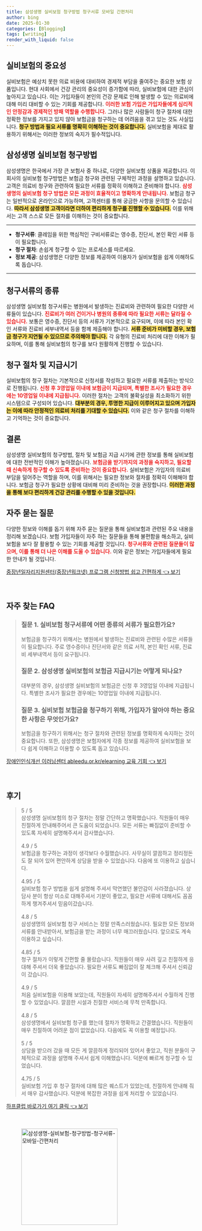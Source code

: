 ```yaml
---
title: 삼성생명 실비보험 청구방법 청구서류 모바일 간편처리
author: bing
date: 2025-01-30
categories: [Blogging]
tags: [writing]
render_with_liquid: false
---
```



<h2 id='실비보험의 중요성'>실비보험의 중요성</h2>

<p>실비보험은 예상치 못한 의료 비용에 대비하여 경제적 부담을 줄여주는 중요한 보험 상품입니다. 현대 사회에서 건강 관리의 중요성이 증가함에 따라, 실비보험에 대한 관심이 높아지고 있습니다. 이는 가입자들이 본인의 건강 문제로 인해 발생할 수 있는 의료비에 대해 미리 대비할 수 있는 기회를 제공합니다. <b><span style="color: #ee2323;">이러한 보험 가입은 가입자들에게 심리적인 안정감과 경제적인 방패 역할을 수행합니다.</span></b> 그러나 많은 사람들이 청구 절차에 대한 정확한 정보를 가지고 있지 않아 보험금을 청구하는 데 어려움을 겪고 있는 것도 사실입니다. <b><span style="background-color: #ffe066;">청구 방법과 필요 서류를 명확히 이해하는 것이 중요합니다.</span></b> 실비보험을 제대로 활용하기 위해서는 이러한 정보의 숙지가 필수적입니다.</p>

<h2 id='삼성생명 실비보험 청구방법'>삼성생명 실비보험 청구방법</h2>

<p>삼성생명은 한국에서 가장 큰 보험사 중 하나로, 다양한 실비보험 상품을 제공합니다. 이 회사의 실비보험 청구방법은 보험금 청구와 관련된 구체적인 과정을 설명하고 있습니다. 고객은 의료비 청구와 관련하여 필요한 서류를 정확히 이해하고 준비해야 합니다. <b><span style="color: #ee2323;">삼성생명의 실비보험 청구 방법은 모든 과정이 효율적이고 명확하게 안내됩니다.</span></b> 보험금 청구는 일반적으로 온라인으로 가능하며, 고객센터를 통해 궁금한 사항을 문의할 수 있습니다. <b><span style="background-color: #ffe066;">따라서 삼성생명 고객이라면 더하여 편리하게 청구를 진행할 수 있습니다.</span></b> 이를 위해서는 고객 스스로 모든 절차를 이해하는 것이 중요합니다.</p>

<hr />

<ul>
    <li><b>청구서류</b>: 클레임을 위한 핵심적인 구비서류로는 영수증, 진단서, 본인 확인 서류 등이 필요합니다.</li>
    <li><b>청구 절차</b>: 손쉽게 청구할 수 있는 프로세스를 따르세요.</li>
    <li><b>정보 제공</b>: 삼성생명은 다양한 정보를 제공하여 이용자가 실비보험을 쉽게 이해하도록 돕습니다.</li>
</ul>

<hr />

<h2 id='청구서류의 종류'>청구서류의 종류</h2>

<p>삼성생명 실비보험 청구서류는 병원에서 발생하는 진료비와 관련하여 필요한 다양한 서류들이 있습니다. <b><span style="color: #ee2323;">진료비가 여러 건이거나 병원의 종류에 따라 필요한 서류는 달라질 수 있습니다.</span></b> 보통은 영수증, 진단서 등의 서류가 기본적으로 요구되며, 이에 따라 본인 확인 서류와 진료비 세부내역서 등을 함께 제출해야 합니다. <b><span style="background-color: #ffe066;">서류 준비가 미비할 경우, 보험금 청구가 지연될 수 있으므로 주의해야 합니다.</span></b> 각 유형의 진료비 처리에 대한 이해가 필요하며, 이를 통해 실비보험의 청구를 보다 원활하게 진행할 수 있습니다. </p>

<h2 id='청구 절차 및 지급시기'>청구 절차 및 지급시기</h2>

<p>실비보험의 청구 절차는 기본적으로 신청서를 작성하고 필요한 서류를 제출하는 방식으로 진행됩니다. <b><span style="color: #ee2323;">신청 후 3영업일 이내에 보험금이 지급되며, 특별한 조사가 필요한 경우에는 10영업일 이내에 지급됩니다.</span></b> 이러한 절차는 고객의 불확실성을 최소화하기 위한 시스템으로 구성되어 있습니다. <b><span style="background-color: #ffe066;">대부분의 경우, 투명한 지급이 이루어지고 있으며 가입자는 이에 따라 안정적인 의료비 처리를 기대할 수 있습니다.</span></b> 이와 같은 청구 절차를 이해하고 기억하는 것이 중요합니다.</p>

<h2 id='결론'>결론</h2>

<p>삼성생명 실비보험의 청구방법, 절차 및 보험금 지급 시기에 관한 정보를 통해 실비보험에 대한 전반적인 이해가 높아졌습니다. <b><span style="color: #ee2323;">보험금을 받기까지의 과정을 숙지하고, 필요할 때 신속하게 청구할 수 있도록 준비하는 것이 중요합니다.</span></b> 실비보험은 가입자의 의료비 부담을 덜어주는 역할을 하며, 이를 위해서는 필요한 정보와 절차를 정확히 이해해야 합니다. 보험금 청구가 필요한 상황에 대비해 미리 준비하는 것을 권장합니다. <b><span style="background-color: #ffe066;">이러한 과정을 통해 보다 편리하게 건강 관리를 수행할 수 있을 것입니다.</span></b></p>

<h2 id='자주 묻는 질문'>자주 묻는 질문</h2>

<p>다양한 정보와 이해를 돕기 위해 자주 묻는 질문을 통해 실비보험과 관련된 주요 내용을 정리해 보겠습니다. 보험 가입자들이 자주 하는 질문들을 통해 불편함을 해소하고, 실비보험을 보다 잘 활용할 수 있는 기회를 제공할 것입니다. <b><span style="color: #ee2323;">청구서류와 관련된 질문들이 많으며, 이를 통해 더 나은 이해를 도울 수 있습니다.</span></b> 이와 같은 정보는 가입자들에게 필요한 안내가 될 것입니다.</p>


<p><a class="click-button" title="중장년일자리지원센터(중장년워크넷) 프로그램 신청방법 쉽고 간편하게" href="https://yellowplanner.github.io/posts/%EC%A4%91%EC%9E%A5%EB%85%84%EC%9D%BC%EC%9E%90%EB%A6%AC%EC%A7%80%EC%9B%90%EC%84%BC%ED%84%B0(%EC%A4%91%EC%9E%A5%EB%85%84%EC%9B%8C%ED%81%AC%EB%84%B7)-%ED%94%84%EB%A1%9C%EA%B7%B8%EB%9E%A8-%EC%8B%A0%EC%B2%AD%EB%B0%A9%EB%B2%95-%EC%89%BD%EA%B3%A0-%EA%B0%84%ED%8E%B8%ED%95%98%EA%B2%8C/" rel="dofollow">중장년일자리지원센터(중장년워크넷) 프로그램 신청방법 쉽고 간편하게 👈 보기</a></p><br>
<h2 id='자주_찾는_FAQ'>자주 찾는 FAQ</h2>
<div itemscope="" itemtype="https://schema.org/FAQPage"> 
<blockquote> 
<div itemscope="" itemprop="mainEntity" itemtype="https://schema.org/Question"> 
<h3 itemprop="name">질문 1. 실비보험 청구서류에 어떤 종류의 서류가 필요한가요?</h3> 
<div itemscope="" itemprop="acceptedAnswer" itemtype="https://schema.org/Answer"> 
<span itemprop="text"> 
<p>보험금을 청구하기 위해서는 병원에서 발생하는 진료비와 관련된 수많은 서류들이 필요합니다. 주로 영수증이나 진단서와 같은 의료 서적, 본인 확인 서류, 진료비 세부내역서 등이 요구됩니다.</p> 
</span> 
</div> 
</div> 

<div itemscope="" itemprop="mainEntity" itemtype="https://schema.org/Question"> 
<h3 itemprop="name">질문 2. 삼성생명 실비보험의 보험금 지급시기는 어떻게 되나요?</h3> 
<div itemscope="" itemprop="acceptedAnswer" itemtype="https://schema.org/Answer"> 
<span itemprop="text"> 
<p>대부분의 경우, 삼성생명 실비보험의 보험금은 신청 후 3영업일 이내에 지급됩니다. 특별한 조사가 필요한 경우에는 10영업일 이내에 지급됩니다.</p> 
</span> 
</div> 
</div> 

<div itemscope="" itemprop="mainEntity" itemtype="https://schema.org/Question"> 
<h3 itemprop="name">질문 3. 실비보험 보험금을 청구하기 위해, 가입자가 알아야 하는 중요한 사항은 무엇인가요?</h3> 
<div itemscope="" itemprop="acceptedAnswer" itemtype="https://schema.org/Answer"> 
<span itemprop="text"> 
<p>보험금을 청구하기 위해서는 청구 절차와 관련된 정보를 명확하게 숙지하는 것이 중요합니다. 또한, 삼성생명은 보험자에게 각종 정보를 제공하여 실비보험을 보다 쉽게 이해하고 이용할 수 있도록 돕고 있습니다.</p> 
</span> 
</div> 
</div> 
</blockquote> 
</div>
<p><a class="click-button" title="장애인인식개선 이러닝센터 ableedu.or.kr/elearning 교육 기회" href="https://yellowplanner.github.io/posts/%EC%9E%A5%EC%95%A0%EC%9D%B8%EC%9D%B8%EC%8B%9D%EA%B0%9C%EC%84%A0-%EC%9D%B4%EB%9F%AC%EB%8B%9D%EC%84%BC%ED%84%B0-ableedu.or.krelearning-%EA%B5%90%EC%9C%A1-%EA%B8%B0%ED%9A%8C/" rel="dofollow">장애인인식개선 이러닝센터 ableedu.or.kr/elearning 교육 기회 👈 보기</a></p><br>
<h2 id='후기'>후기</h2>
<div itemscope itemtype="https://schema.org/Product">
  <blockquote>
  <div itemprop="review" itemscope itemtype="https://schema.org/Review">
      <div itemprop="reviewRating" itemscope itemtype="https://schema.org/Rating"> <span itemprop="ratingValue">5</span> / <span itemprop="bestRating">5</span> </div>
      <span itemprop="reviewBody">삼성생명 실비보험의 청구 절차는 정말 간단하고 명확했습니다. 직원들이 매우 친절하게 안내해주어서 큰 도움이 되었습니다. 모든 서류는 빠짐없이 준비할 수 있도록 자세히 설명해주셔서 감사했습니다.</span>
  </div>
  <br>
  <div itemprop="review" itemscope itemtype="https://schema.org/Review">
      <div itemprop="reviewRating" itemscope itemtype="https://schema.org/Rating"> <span itemprop="ratingValue">4.9</span> / <span itemprop="bestRating">5</span> </div>
      <span itemprop="reviewBody">보험금을 청구하는 과정이 생각보다 수월했습니다. 사무실이 깔끔하고 정리정돈도 잘 되어 있어 편안하게 상담을 받을 수 있었습니다. 다음에 또 이용하고 싶습니다.</span>
  </div>
  <br>
  <div itemprop="review" itemscope itemtype="https://schema.org/Review">
      <div itemprop="reviewRating" itemscope itemtype="https://schema.org/Rating"> <span itemprop="ratingValue">4.95</span> / <span itemprop="bestRating">5</span> </div>
      <span itemprop="reviewBody">실비보험 청구 방법을 쉽게 설명해 주셔서 막연했던 불안감이 사라졌습니다. 상담사 분이 항상 미소로 대해주셔서 기분이 좋았고, 필요한 서류에 대해서도 꼼꼼하게 챙겨주셔서 믿음이갔습니다.</span>
  </div>
  <br>
  <div itemprop="review" itemscope itemtype="https://schema.org/Review">
      <div itemprop="reviewRating" itemscope itemtype="https://schema.org/Rating"> <span itemprop="ratingValue">4.8</span> / <span itemprop="bestRating">5</span> </div>
      <span itemprop="reviewBody">삼성생명의 실비보험 청구 서비스는 정말 만족스러웠습니다. 필요한 모든 정보와 서류를 안내받아서, 보험금을 받는 과정이 너무 매끄러웠습니다. 앞으로도 계속 이용하고 싶습니다.</span>
  </div>
  <br>
  <div itemprop="review" itemscope itemtype="https://schema.org/Review">
      <div itemprop="reviewRating" itemscope itemtype="https://schema.org/Rating"> <span itemprop="ratingValue">4.85</span> / <span itemprop="bestRating">5</span> </div>
      <span itemprop="reviewBody">청구 절차가 이렇게 간편할 줄 몰랐습니다. 직원들이 매우 사려 깊고 친절하게 응대해 주셔서 더욱 좋았습니다. 필요한 서류도 빠짐없이 잘 체크해 주셔서 신뢰감이 갔습니다.</span>
  </div>
  <br>
  <div itemprop="review" itemscope itemtype="https://schema.org/Review">
      <div itemprop="reviewRating" itemscope itemtype="https://schema.org/Rating"> <span itemprop="ratingValue">4.9</span> / <span itemprop="bestRating">5</span> </div>
      <span itemprop="reviewBody">처음 실비보험을 이용해 보았는데, 직원들이 자세히 설명해주셔서 수월하게 진행할 수 있었습니다. 깔끔한 시설과 친절한 서비스에 무척 만족합니다. </span>
  </div>
  <br>
  <div itemprop="review" itemscope itemtype="https://schema.org/Review">
      <div itemprop="reviewRating" itemscope itemtype="https://schema.org/Rating"> <span itemprop="ratingValue">4.8</span> / <span itemprop="bestRating">5</span> </div>
      <span itemprop="reviewBody">삼성생명에서 실비보험 청구를 했는데 절차가 명확하고 간결했습니다. 직원들이 매우 친절하여 어려운 점이 없었습니다. 다음에도 꼭 이용할 예정입니다.</span>
  </div>
  <br>
  <div itemprop="review" itemscope itemtype="https://schema.org/Review">
      <div itemprop="reviewRating" itemscope itemtype="https://schema.org/Rating"> <span itemprop="ratingValue">5</span> / <span itemprop="bestRating">5</span> </div>
      <span itemprop="reviewBody">상담을 받으러 갔을 때 모든 게 깔끔하게 정리되어 있어서 좋았고, 직원 분들이 구체적으로 과정을 설명해 주셔서 쉽게 이해했습니다. 덕분에 빠르게 청구할 수 있었습니다.</span>
  </div>
  <br>
  <div itemprop="review" itemscope itemtype="https://schema.org/Review">
      <div itemprop="reviewRating" itemscope itemtype="https://schema.org/Rating"> <span itemprop="ratingValue">4.75</span> / <span itemprop="bestRating">5</span> </div>
      <span itemprop="reviewBody">실비보험 가입 후 청구 절차에 대해 많은 퀘스트가 있었는데, 친절하게 안내해 줘서 매우 감사했습니다. 덕분에 복잡한 과정을 쉽게 처리할 수 있었습니다.</span>
  </div>
  </blockquote>
</div>
<p><a class="click-button" title="하프클럽 바로가기 여기 클릭" href="https://yellowplanner.github.io/posts/%ED%95%98%ED%94%84%ED%81%B4%EB%9F%BD-%EB%B0%94%EB%A1%9C%EA%B0%80%EA%B8%B0-%EC%97%AC%EA%B8%B0-%ED%81%B4%EB%A6%AD/" rel="dofollow">하프클럽 바로가기 여기 클릭 👈 보기</a></p><br>
<figure class="image"><img src="https://yellowplanner.github.io/assets/img/thumbnail/삼성생명-실비보험-청구방법-청구서류-모바일-간편처리.webp" alt="삼성생명-실비보험-청구방법-청구서류-모바일-간편처리" width="256" height="256"></figure>
